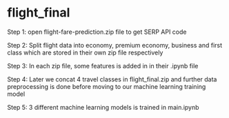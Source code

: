 # flight_final

Step 1: open flight-fare-prediction.zip file to get SERP API code 

Step 2: Split flight data into economy, premium economy, business and first class which are stored in their own zip file respectively

Step 3: In each zip file, some features is added in in their .ipynb file

Step 4: Later we concat 4 travel classes in flight_final.zip and further data preprocessing is done before moving to our machine learning training model

Step 5: 3 different machine learning models is trained in main.ipynb
